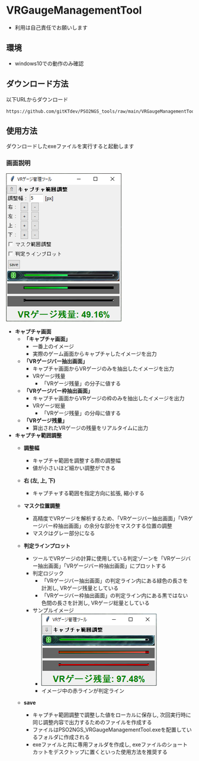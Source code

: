 # VRGaugeManagementTool

* 利用は自己責任でお願いします

## 環境

* windows10での動作のみ確認

## ダウンロード方法

以下URLからダウンロード

```
https://github.com/gitKTdev/PSO2NGS_tools/raw/main/VRGaugeManagementTool/dist/PSO2NGS_VRGaugeManagementTool.exe
```

## 使用方法

ダウンロードしたexeファイルを実行すると起動します

### 画面説明

![img.png](resources/img.png)

* **キャプチャ画面**
  * **「キャプチャ画面」**
    * 一番上のイメージ
    * 実際のゲーム画面からキャプチャしたイメージを出力
  * **「VRゲージバー抽出画面」**
    * キャプチャ画面からVRゲージのみを抽出したイメージを出力
    * VRゲージ残量
      * 「VRゲージ残量」の分子に値する
  * **「VRゲージバー枠抽出画面」**
    * キャプチャ画面からVRゲージの枠のみを抽出したイメージを出力
    * VRゲージ総量
      * 「VRゲージ残量」の分母に値する
  * **「VRゲージ残量」**
    * 算出されたVRゲージの残量をリアルタイムに出力
* **キャプチャ範囲調整**
  * **調整幅**
    * キャプチャ範囲を調整する際の調整幅
    * 値が小さいほど細かい調整ができる
  * **右 (左, 上, 下)**
    * キャプチャする範囲を指定方向に拡張, 縮小する
  * **マスク位置調整**
    * 高精度でVRゲージを解析するため、「VRゲージバー抽出画面」「VRゲージバー枠抽出画面」の余分な部分をマスクする位置の調整
    * マスクはグレー部分になる
  * **判定ラインプロット**
    * ツールでVRゲージの計算に使用している判定ゾーンを「VRゲージバー抽出画面」「VRゲージバー枠抽出画面」にプロットする
    * 判定ロジック
      * 「VRゲージバー抽出画面」の判定ライン内にある緑色の長さを計測し, VRゲージ残量としている
      * 「VRゲージバー枠抽出画面」の判定ライン内にある黒ではない色間の長さを計測し, VRゲージ総量としている
    * サンプルイメージ
      * ![img.png](resources/img2.png)
      * イメージ中の赤ラインが判定ライン

  * **save**
    * キャプチャ範囲調整で調整した値をローカルに保存し, 次回実行時に同じ調整内容で出力するためのファイルを作成する
    * ファイルはPSO2NGS_VRGaugeManagementTool.exeを配置しているフォルダに作成される
    * exeファイルと共に専用フォルダを作成し, exeファイルのショートカットをデスクトップに置くといった使用方法を推奨する
